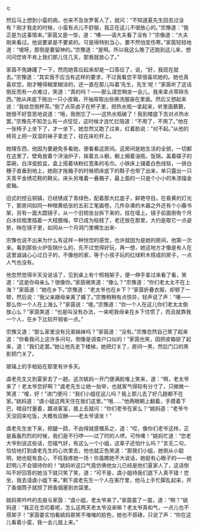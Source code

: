    七 

   然后马上想到小蛮的病，也来不及张罗客人了，就问：“不知道夏先生回去过没有？刚才我走的时候，小蛮有点儿不舒服，我正在这儿不很放心的。”宗豫道：“我正是为这事情来。”家茵又是一惊，道：“噢——请大夫看了没有？”宗像道：“大夫刚来看过。他说要紧是不要紧的。可是得特别当心，要不然怕变伤寒。”家茵轻轻地道：“嗳呀，那倒是要留神的。”宗豫道：“是啊。所以我这么晚了还跑到这儿来，想问问您肯不肯上我们那儿住几天，那我就放心了。”

   家茵不免踌躇了一下，然而她答应起来却是一口答应了，说，“好，我现在就去。”宗豫道：“其实我不应当有这样的要求，不过我看您平常很喜欢她的。她也真喜欢您，刚才睡得糊里糊涂的，还一直在那儿叫着‘先生，先生’呢！”家茵听了这话倒反而有一点难过，笑道：“真的吗？——那么请您稍坐一会儿，我来拿点零碎东西。”她从床底下拖出一只小皮箱，开抽屉取出些换洗服装在里面。然后又想起来说：“我给您倒杯茶。”倒了点茶卤子在杯子里，把热水瓶一拿起来，听里面簌簌，她很不好意思地说道：“哦，我倒忘了——这热水瓶破了！我到楼底下去对点热水罢。”宗豫先不知怎么有一点怔怔，这时候才连忙拦阻道：“不用了，不用了。”他在一张椅子上坐下了，才一坐下，她忽然又跑了过来，红着脸说：“对不起。”从他的椅背上把一双湿的袜子拿走了，挂在床栏杆上。

   她理东西，他因为要避免多看她，便看看这房间。这房间是她生活的全貌，一切都在这里了。壁角放着个洋油炉子，挨着五斗橱，橱上搁着油瓶，饭锅，盖着碟子的菜碗，白洋瓷脸盆，盒上搭着块粉红宽条的毛巾。小铁床上铺着白色线毯，一排白穗子直垂到地上，她刚才拖箱子的时候把床底下的鞋子也带了出来，单只露出一只天青平金绣花鞋的鞋尖。床头另堆着一叠箱子，最上面的一只是个小小的朱漆描金皮箱。

   旧式的控云铜镇，已经锈成了青绿色，配着那大红底子，鲜艳夺目。在昏黄的灯光下，那房间如同一种暗黄纸张的五彩工笔画卷。几件杂凑的木器之外还有个小藤书架，另有一面大圆镜子，从一个旧梳妆台拆下来的，挂在墙上。镜子前面倒有个月白冰纹瓶里插着一大枝腊梅，早已成为枯枝了，老还放在那里，大约是取它一点姿势，映在镜子里，如同从一个月洞门里横生出来-

   宗豫也说不出来为什么有这样一种恍惚的感觉，也许就因为是她的房间，他第一次来。看到那些火炉饭锅什么的，先不过觉得好玩，再一想，她这地方才像是有人在这里诚诚心心过日子的，不像他的家，等于小孩子玩的红绿积木搭成的房子，一点人气也没有。

   他忽然觉得半天没说话了，见到桌上有个照相架子，便一伸手拿过来看了看，笑道：“这是你母亲么？很像你。”家茵微笑道：“像么？”宗豫道：“你们老太太不在上海？”家茵道：“她在乡下。”宗豫道：“老太爷也在乡下？”家茵折叠衣服，却顿了一顿，然后说：“我父亲跟母亲离了婚了。”宗豫稍稍有点惊异，轻声说了声：“噢——那么你一个人在上海么？”家茵说：“嗳。”宗豫道：“你一个人在这儿你们老太太倒放心么？”家茵笑道：“也是叫没有办法，一来呢我母亲在乡下住惯了，而且就靠我一个人，在乡下比较开销省一点。”

   宗豫又道：“那么家里没有兄弟姊妹吗？”家茵道：“没有。”宗豫忽然自己笑了起来道：“你看我问上这许多问句，倒像是调查户口似的！”家茵也笑，因把皮箱锁了起来，道：“我们走罢。”她让他先走下楼梯，她把灯关了，房间一黑，然后门口的黑影把门关了。

   玻璃上的手帕贴在那里有许多天。

   虞老先生又到夏家去了一趟。这次姚妈一开门便满脸堆上笑来，道：“啊，老太爷来了！老太爷您好啊？”虞老先生让她一抬举，也就客气得较有分寸了，只微微一笑道：“嗳，好！”进门便问：“我们小姐在这儿吗？我上那儿去了好几趟都不在家。”姚妈道：“虞小姐这两天住在我们这里。”“哦……”他两眼朝上翻着，手摸着下巴，暗自忖量着，踱进客室，接上去就问：“你们老爷在家么？”姚妈道：“老爷今天没回来吃饭，大概有应酬——老太爷请坐！”

   虞老先生坐下来，把腿一跷，不由得就感慨系之，道：“哎，像你们老爷这样，正是轰轰烈烈的时候，我们是不行啰——过了时的人啰。可怜噢！”姚妈忙道：“您老大爷别说这些话，您福气好，有这么一个小姐，这辈子还怕什么吗？”言无二句，恰恰地打到虞老先生的心坎里去，他也就正色笑道：“那我们小姐，她倒从小聪明，她也挺有良心，不枉我疼她一场！你虽瞧她不大说话，她挺有心眼子的——她赶明儿不会错待你的！”姚妈听这口气竟仿佛他女儿已经是他们夏家人了，这话倒叫不好回答的她当下就只笑了笑，道：“可不是，虞小姐待我们底下人真不错！您坐，我去请虞小姐下来。”剩下虞老先生一个人在客厅里，他马上手忙脚乱起来，开了香烟筒子就捞了把香烟塞到衣袋里。

   姚妈笑吟吟的去报与家茵：“虞小姐，老太爷来了。”家茵震了一震，道：“啊？”姚妈道：“我正在念叨着呢，怎么这两天老太爷没来嘛？老太爷真和气，一点儿也不搭架子！”家茵委实怕看姚妈那笑不嗤嗤的脸色，她也不搭碴，只说了声：“你在这儿看着小蛮，我一会儿就上来。”

